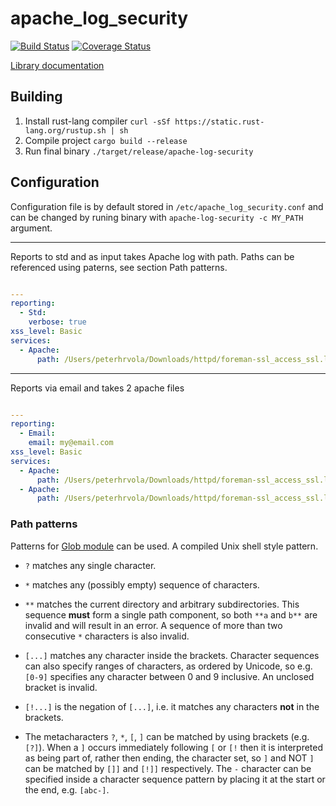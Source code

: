 # apache_log_security
[![Build Status](https://travis-ci.org/retep007/apache_log_security.svg?branch=master)](https://travis-ci.org/retep007/apache_log_security)
[![Coverage Status](https://coveralls.io/repos/github/retep007/apache_log_security/badge.svg?branch=master)](https://coveralls.io/github/retep007/apache_log_security?branch=master)

[Library documentation](https://retep007.github.io/apache_log_security/)

## Building
1. Install rust-lang compiler `curl -sSf https://static.rust-lang.org/rustup.sh | sh`
2. Compile project `cargo build --release`
3. Run final binary `./target/release/apache-log-security`

## Configuration
Configuration file is by default stored in `/etc/apache_log_security.conf` and can be changed by runing binary with `apache-log-security -c MY_PATH` argument.

---

Reports to std and as input takes Apache log with path. Paths can be referenced using paterns, see section Path patterns.
``` yaml

---
reporting:
  - Std:
    verbose: true
xss_level: Basic
services:
  - Apache:
      path: /Users/peterhrvola/Downloads/httpd/foreman-ssl_access_ssl.log-20170618
```
---
Reports via email and takes 2 apache files
``` yaml

---
reporting:
  - Email:
    email: my@email.com
xss_level: Basic
services:
  - Apache:
      path: /Users/peterhrvola/Downloads/httpd/foreman-ssl_access_ssl.log-20170618
  - Apache:
      path: /Users/peterhrvola/Downloads/httpd/foreman-ssl_access_ssl.log-20170618
```

### Path patterns
Patterns for [Glob module](https://doc.rust-lang.org/glob/glob/struct.Pattern.html) can be used.
A compiled Unix shell style pattern.

 - `?` matches any single character.

 - `*` matches any (possibly empty) sequence of characters.

 - `**` matches the current directory and arbitrary subdirectories. This
   sequence **must** form a single path component, so both `**a` and `b**`
   are invalid and will result in an error.  A sequence of more than two
   consecutive `*` characters is also invalid.

 - `[...]` matches any character inside the brackets.  Character sequences
   can also specify ranges of characters, as ordered by Unicode, so e.g.
   `[0-9]` specifies any character between 0 and 9 inclusive. An unclosed
   bracket is invalid.

 - `[!...]` is the negation of `[...]`, i.e. it matches any characters
   **not** in the brackets.

 - The metacharacters `?`, `*`, `[`, `]` can be matched by using brackets
   (e.g. `[?]`).  When a `]` occurs immediately following `[` or `[!` then it
   is interpreted as being part of, rather then ending, the character set, so
   `]` and NOT `]` can be matched by `[]]` and `[!]]` respectively.  The `-`
   character can be specified inside a character sequence pattern by placing
   it at the start or the end, e.g. `[abc-]`.